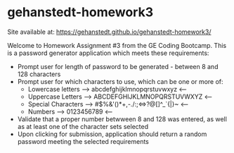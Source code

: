 # gehanstedt-homework3


Site available at: https://gehanstedt.github.io/gehanstedt-homework3/

Welcome to Homework Assignment #3 from the GE Coding Bootcamp.  This is a password generator application which meets these requirements:
- Prompt user for length of password to be generated - between 8 and 128 characters
- Prompt user for which characters to use, which can be one or more of:
   - Lowercase letters  --> abcdefghijklmnopqrstuvwxyz <--
   - Uppercase Letters --> ABCDEFGHIJKLMNOPQRSTUVWXYZ <--
   - Special Characters --> #$%&'()*+,-./:;<=>?@[\]^_`{|}~ <--
   - Numbers --> 0123456789 <--
- Validate that a proper number betwween 8 and 128 was entered, as well as at least one of the character sets selected
- Upon clicking for submission, application should return a random password meeting the selected requirements